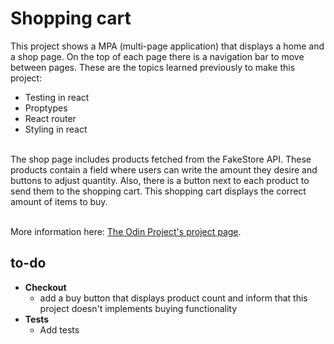 # Shopping cart

This project shows a MPA (multi-page application) that displays a home and a shop page. On the top of each page there is a navigation bar to move between pages. These are the topics learned previously to make this project:

- Testing in react
- Proptypes
- React router
- Styling in react

<br>The shop page includes products fetched from the FakeStore API. These products contain a field where users can write the amount they desire and buttons to adjust quantity. Also, there is a button next to each product to send them to the shopping cart. This shopping cart displays the correct amount of items to buy.

<br> More information here: [The Odin Project's project page](https://www.theodinproject.com/lessons/react-new-shopping-cart).

## to-do

- **Checkout**
  - add a buy button that displays product count and inform that this project doesn't implements buying functionality
- **Tests**
  - Add tests
